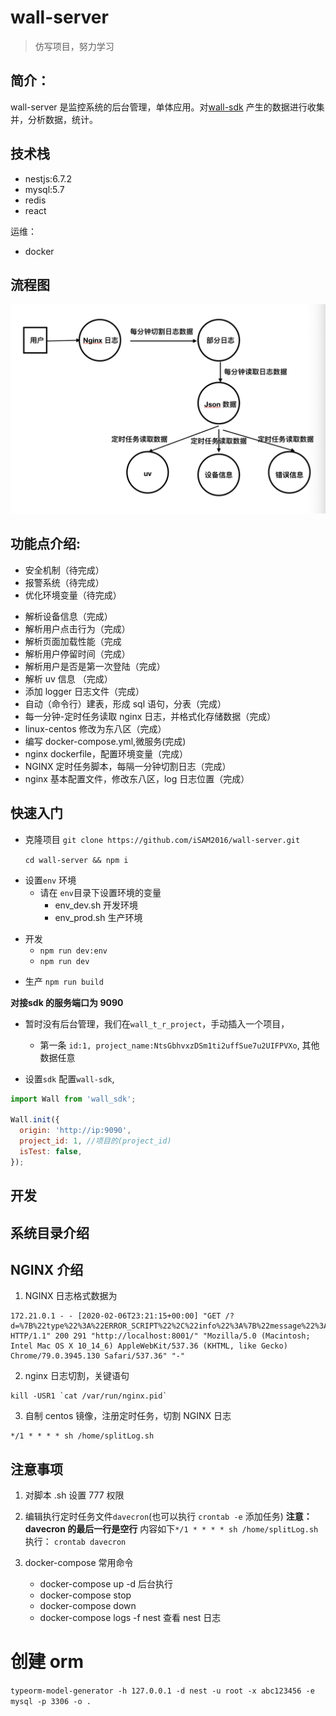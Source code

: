 # wall-server

> 仿写项目，努力学习

## 简介：

wall-server 是监控系统的后台管理，单体应用。对[wall-sdk](https://github.com/iSAM2016/wall-sdk) 产生的数据进行收集并，分析数据，统计。

## 技术栈

- nestjs:6.7.2
- mysql:5.7
- redis
- react

运维：

- docker

## 流程图

![](./jiagou.png)

## 功能点介绍:

- 安全机制（待完成）
- 报警系统（待完成）
- 优化环境变量（待完成）

* 解析设备信息（完成）
* 解析用户点击行为（完成）
* 解析页面加载性能（完成
* 解析用户停留时间（完成）
* 解析用户是否是第一次登陆（完成）
* 解析 uv 信息 （完成）
* 添加 logger 日志文件（完成）
* 自动（命令行）建表，形成 sql 语句，分表（完成）
* 每一分钟-定时任务读取 nginx 日志，并格式化存储数据（完成）
* linux-centos 修改为东八区（完成）
* 编写 docker-compose.yml,微服务(完成)
* nginx dockerfile，配置环境变量（完成）
* NGINX 定时任务脚本，每隔一分钟切割日志（完成）
* nginx 基本配置文件，修改东八区，log 日志位置（完成）

## 快速入门

- 克隆项目
  `git clone https://github.com/iSAM2016/wall-server.git`

  `cd wall-server && npm i`

* 设置`env` 环境
  - 请在 `env`目录下设置环境的变量
    -  env_dev.sh 开发环境
    -  env_prod.sh 生产环境

- 开发
  * `npm run dev:env`
  * `npm run dev`

* 生产
  `npm run build`

**对接sdk 的服务端口为 9090**

- 暂时没有后台管理，我们在`wall_t_r_project`，手动插入一个项目，

  - 第一条 `id:1, project_name:NtsGbhvxzDSm1ti2uffSue7u2UIFPVXo`, 其他数据任意

- 设置`sdk`
  配置`wall-sdk`,

```js
import Wall from 'wall_sdk';

Wall.init({
  origin: 'http://ip:9090',
  project_id: 1, //项目的(project_id)
  isTest: false,
});
```

## 开发

## 系统目录介绍

## NGINX 介绍

1. NGINX 日志格式数据为

```
172.21.0.1 - - [2020-02-06T23:21:15+00:00] "GET /?d=%7B%22type%22%3A%22ERROR_SCRIPT%22%2C%22info%22%3A%7B%22message%22%3A%22%E9%9D%99%E6%80%81%E8%B5%84%E6%BA%90%E5%8A%A0%E8%BD%BD%E9%94%99%E8%AF%AF%22%2C%22typeName%22%3A%22script%22%2C%22sourceUrl%22%3A%22https%3A%2F%2Funpkg.com%2Faxios%2Fdist%2Faxios.i.js%22%7D%2C%22options%22%3A%7B%22token%22%3A%229999%22%2C%22origin%22%3A%22http%3A%2F%2Flocalhost%3A9090%22%2C%22isTest%22%3Afalse%2C%22frequency%22%3A1%2C%22userId%22%3A%22wall_KLSkzxldp0fxpyHXOKSuCrMJQoWMoKg2%22%7D%2C%22key%22%3A%22jwQ2ZrE3rOFlOsj19yrIkatrKQBsdRJD%22%2C%22version%22%3A%220.2.2%22%2C%22createTime%22%3A1580905596382%2C%22deviceInfo%22%3A%7B%22deviceName%22%3A%22PC%22%2C%22browserName%22%3A%22chrome%22%2C%22browserVersion%22%3A%2279.0.3945.130%22%2C%22os%22%3A%22web%22%7D%2C%22currentUrl%22%3A%22http%253A%252F%252Flocalhost%253A8001%252F%22%2C%22isUpload%22%3Atrue%7D HTTP/1.1" 200 291 "http://localhost:8001/" "Mozilla/5.0 (Macintosh; Intel Mac OS X 10_14_6) AppleWebKit/537.36 (KHTML, like Gecko) Chrome/79.0.3945.130 Safari/537.36" "-"
```

2.  nginx 日志切割，关键语句

```
kill -USR1 `cat /var/run/nginx.pid`
```

3. 自制 centos 镜像，注册定时任务，切割 NGINX 日志

```
*/1 * * * * sh /home/splitLog.sh
```

## 注意事项

1. 对脚本 .sh 设置 777 权限
2. 编辑执行定时任务文件`davecron`(也可以执行 `crontab -e` 添加任务)
   **注意： davecron 的最后一行是空行**
   内容如下`*/1 * * * * sh /home/splitLog.sh`
   执行： `crontab davecron`

3. docker-compose 常用命令
   - docker-compose up -d 后台执行
   - docker-compose stop
   - docker-compose down
   - docker-compose logs -f nest 查看 nest 日志

# 创建 orm

`typeorm-model-generator -h 127.0.0.1 -d nest -u root -x abc123456 -e mysql -p 3306 -o .`
